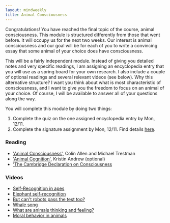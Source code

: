 ```yaml
---
layout: mindweekly
title: Animal Consciousness
---
```


Congratulations! You have reached the final topic of the course, animal consciousness. This module is structured differently from those that went before. It will occupy us for the next two weeks. Our interest is animal consciousness and our goal will be for each of you to write a convincing essay that some animal of your choice does have consciousness. 

This will be a fairly independent module. Instead of giving you detailed notes and very specific readings, I am assigning an encyclopedia entry that you will use as a spring board for your own research. I also include a couple of optional readings and several relevant videos (see below). Why this alternative structure? I want you think about what is most characteristic of consciousness, and I want to give you the freedom to focus on an animal of your choice. Of course, I will be available to answer all of your questions along the way. 

You will complete this module by doing two things: 

1. Complete the quiz on the one assigned encyclopedia entry by Mon, 12/11. 
2. Complete the signature assignment by Mon, 12/11. Find details [here](sig).


### Reading
+ ['Animal Consciousness',](https://plato.stanford.edu/entries/consciousness-animal/) Colin Allen and Michael Trestman
+ ['Animal Cognition',](https://plato.stanford.edu/entries/cognition-animal/) Kristin Andrew (optional)
+ ['The Cambridge Declaration on Consciousness](http://fcmconference.org/img/CambridgeDeclarationOnConsciousness.pdf)

### Videos
+ [Self-Recognition in apes](https://www.youtube.com/watch?v=vJFo3trMuD8)
+ [Elephant self-recognition](https://www.youtube.com/watch?v=0_qie0HRTdQ)
+ [But can't robots pass the test too?](https://www.youtube.com/watch?v=jx6kg0ZfhAI)
+ [Whale song](https://www.youtube.com/watch?v=WabT1L-nN-E)
+ [What are animals thinking and feeling?](https://www.youtube.com/watch?v=y9KeyKVuLHU)
+ [Moral behavior in animals](https://www.youtube.com/watch?v=GcJxRqTs5nk)







